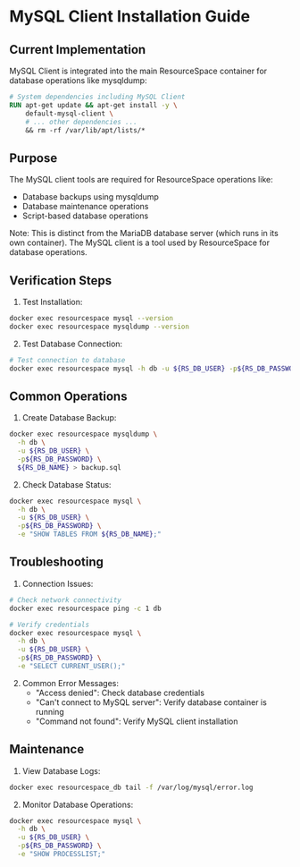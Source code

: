 # MySQL Client Installation Guide

## Current Implementation

MySQL Client is integrated into the main ResourceSpace container for database operations like mysqldump:

```dockerfile
# System dependencies including MySQL Client
RUN apt-get update && apt-get install -y \
    default-mysql-client \
    # ... other dependencies ...
    && rm -rf /var/lib/apt/lists/*
```

## Purpose
The MySQL client tools are required for ResourceSpace operations like:
- Database backups using mysqldump
- Database maintenance operations
- Script-based database operations

Note: This is distinct from the MariaDB database server (which runs in its own container). The MySQL client is a tool used by ResourceSpace for database operations.

## Verification Steps

1. Test Installation:
```bash
docker exec resourcespace mysql --version
docker exec resourcespace mysqldump --version
```

2. Test Database Connection:
```bash
# Test connection to database
docker exec resourcespace mysql -h db -u ${RS_DB_USER} -p${RS_DB_PASSWORD} -e "SELECT VERSION();"
```

## Common Operations

1. Create Database Backup:
```bash
docker exec resourcespace mysqldump \
  -h db \
  -u ${RS_DB_USER} \
  -p${RS_DB_PASSWORD} \
  ${RS_DB_NAME} > backup.sql
```

2. Check Database Status:
```bash
docker exec resourcespace mysql \
  -h db \
  -u ${RS_DB_USER} \
  -p${RS_DB_PASSWORD} \
  -e "SHOW TABLES FROM ${RS_DB_NAME};"
```

## Troubleshooting

1. Connection Issues:
```bash
# Check network connectivity
docker exec resourcespace ping -c 1 db

# Verify credentials
docker exec resourcespace mysql \
  -h db \
  -u ${RS_DB_USER} \
  -p${RS_DB_PASSWORD} \
  -e "SELECT CURRENT_USER();"
```

2. Common Error Messages:
   - "Access denied": Check database credentials
   - "Can't connect to MySQL server": Verify database container is running
   - "Command not found": Verify MySQL client installation

## Maintenance

1. View Database Logs:
```bash
docker exec resourcespace_db tail -f /var/log/mysql/error.log
```

2. Monitor Database Operations:
```bash
docker exec resourcespace mysql \
  -h db \
  -u ${RS_DB_USER} \
  -p${RS_DB_PASSWORD} \
  -e "SHOW PROCESSLIST;"
``` 